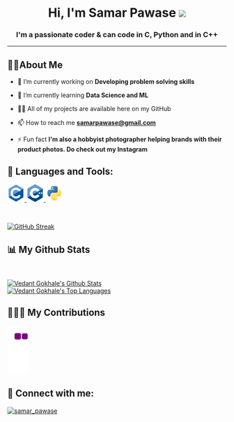 <!-- <a href="#"><img width="100%" height="auto" src="" height="175px"/></a> -->

<h1 align="center">Hi, I'm Samar Pawase <img src="https://raw.githubusercontent.com/MartinHeinz/MartinHeinz/master/wave.gif" width="30px"></h1>
<h3 align="center">I'm a passionate coder & can code in C, Python and in C++</h3>

<hr>

## 🙋‍♂️**About Me**

- 🔭 I’m currently working on **Developing problem solving skills**

- 🌱 I’m currently learning **Data Science and ML**

- 👨‍💻 All of my projects are available here on my GitHub

- 📫 How to reach me **samarpawase@gmail.com**

- ⚡ Fun fact **I'm also a hobbyist photographer helping brands with their product photos. Do check out my Instagram**
  <br/>
## 🚀 Languages and Tools:</h3>
<p align="centre"> 
<a href="https://www.cprogramming.com/" target="_blank" rel="noreferrer"> <img src="https://raw.githubusercontent.com/devicons/devicon/master/icons/c/c-original.svg" alt="c" width="40" height="40"/> </a> <a href="https://www.w3schools.com/cpp/" target="_blank" rel="noreferrer"> <img src="https://raw.githubusercontent.com/devicons/devicon/master/icons/cplusplus/cplusplus-original.svg" alt="cplusplus" width="40" height="40"/> </a> <a href="https://www.python.org" target="_blank" rel="noreferrer"> <img src="https://raw.githubusercontent.com/devicons/devicon/master/icons/python/python-original.svg" alt="python" width="40" height="40"/> </a> 
</p>
<br/>

[![GitHub Streak](https://github-readme-streak-stats.herokuapp.com/?user=Samar-Pawase&theme=github-dark&hide_border=true&stroke=3573A6&ring=3573A6ED&currStreakLabel=84C8DD&background=0D1017&sideLabels=84C8DD)](https://git.io/streak-stats)
  <br/>
## 📊 My Github Stats
  <br/>
  <p align="centre"> <a href="https://github.com/Samar-Pawase/github-readme-stats"><img alt="Vedant Gokhale's Github Stats" src="https://github-readme-stats-sigma-five.vercel.app/api?username=Samar-Pawase&show_icons=true&count_private=true&theme=react&hide_border=true&bg_color=0D1117" /></a>
<br/>
  <a href="https://github.com/Samar-Pawase/github-readme-stats"><img alt="Vedant Gokhale's Top Languages" src="https://github-readme-stats-sigma-five.vercel.app/api/top-langs/?username=Samar-Pawase&langs_count=8&count_private=true&layout=compact&theme=react&hide_border=true&bg_color=0D1117" /></a>
  </p>

 ## 👨🏻‍💻 My Contributions
![snake gif](https://github.com/Samar-Pawase/Samar-Pawase/blob/output/github-contribution-grid-snake.gif) 
  <br/>
## 🔗 Connect with me:</h3>
<p align="left">
<a href="https://instagram.com/samar_pawase" target="blank"><img align="center" src="https://raw.githubusercontent.com/rahuldkjain/github-profile-readme-generator/master/src/images/icons/Social/instagram.svg" alt="samar_pawase" height="30" width="40" /></a>
</p>
